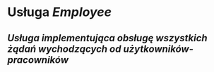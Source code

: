 # Usługa *Employee*

## *Usługa implementująca obsługę wszystkich żądań wychodzących od użytkowników-pracowników*
